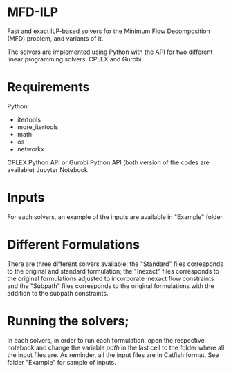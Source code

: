 # MFD-ILP
Fast and exact ILP-based solvers for the Minimum Flow Decomposition (MFD) problem, and variants of it.

The solvers are implemented using Python with the API for two different linear programming solvers: CPLEX and Gurobi.

# Requirements

Python:
  - itertools
  - more_itertools
  - math
  - os 
  - networkx 
  
 CPLEX Python API or Gurobi Python API (both version of the codes are available)
 Jupyter Notebook
 
 # Inputs
 For each solvers, an example of the inputs are available in "Example" folder. 
 
 # Different Formulations
 There are three different solvers available: the "Standard" files corresponds to the original and standard formulation; the "Inexact" files corresponds to the original formulations adjusted to incorporate inexact flow constraints and the "Subpath" files corresponds to the original formulations with the addition to the subpath constraints.
 
 # Running the solvers;
 In each solvers, in order to run each formulation, open the respective notebook and change the variable $path$ in the last cell to the folder where all the input files are. As reminder, all the input files are in Catfish format. See folder "Example" for sample of inputs.
